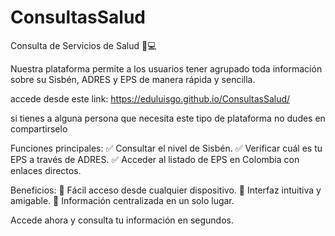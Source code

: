 # ConsultasSalud

Consulta de Servicios de Salud 🏥💻

Nuestra plataforma permite a los usuarios tener agrupado toda información sobre su Sisbén, ADRES y EPS de manera rápida y sencilla.

accede desde este link: https://eduluisgo.github.io/ConsultasSalud/

si tienes a alguna persona que necesita este tipo de plataforma no dudes en compartirselo

Funciones principales:
✅ Consultar el nivel de Sisbén.
✅ Verificar cuál es tu EPS a través de ADRES.
✅ Acceder al listado de EPS en Colombia con enlaces directos.

Beneficios:
🔹 Fácil acceso desde cualquier dispositivo.
🔹 Interfaz intuitiva y amigable.
🔹 Información centralizada en un solo lugar.

Accede ahora y consulta tu información en segundos. 
